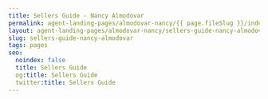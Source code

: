 ```yaml
---
title: Sellers Guide - Nancy Almodovar
permalink: agent-landing-pages/almodovar-nancy/{{ page.fileSlug }}/index.html
layout: agent-landing-pages/almodovar-nancy/sellers-guide-nancy-almodovar.html
slug: sellers-guide-nancy-almodovar
tags: pages
seo:
  noindex: false
  title: Sellers Guide
  og:title: Sellers Guide
  twitter:title: Sellers Guide
---
```




